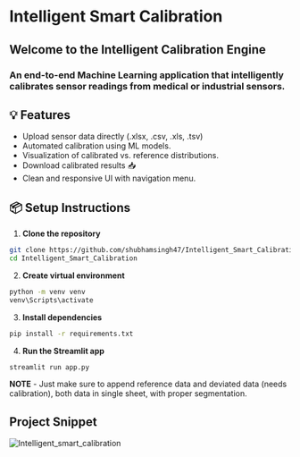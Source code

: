# Intelligent Smart Calibration

## Welcome to the **Intelligent Calibration Engine** 
### An end-to-end Machine Learning application that intelligently calibrates sensor readings from medical or industrial sensors.

## 💡 Features
- Upload sensor data directly (.xlsx, .csv, .xls, .tsv)
- Automated calibration using ML models.
- Visualization of calibrated vs. reference distributions.
- Download calibrated results 📥 
- Clean and responsive UI with navigation menu.

## 📦 Setup Instructions

1. **Clone the repository**

```bash
git clone https://github.com/shubhamsingh47/Intelligent_Smart_Calibration.git
cd Intelligent_Smart_Calibration 
```

2. **Create virtual environment**
```bash
python -m venv venv
venv\Scripts\activate
```

3. **Install dependencies**
```bash
pip install -r requirements.txt
```

4. **Run the Streamlit app**
```bash
streamlit run app.py
```

**NOTE** - Just make sure to append reference data and deviated data (needs calibration), both data in single sheet, with proper segmentation.

## Project Snippet 
![Intelligent_smart_calibration](https://github.com/user-attachments/assets/ee585e3a-f7c5-4214-8c31-12adaf1e490d)
